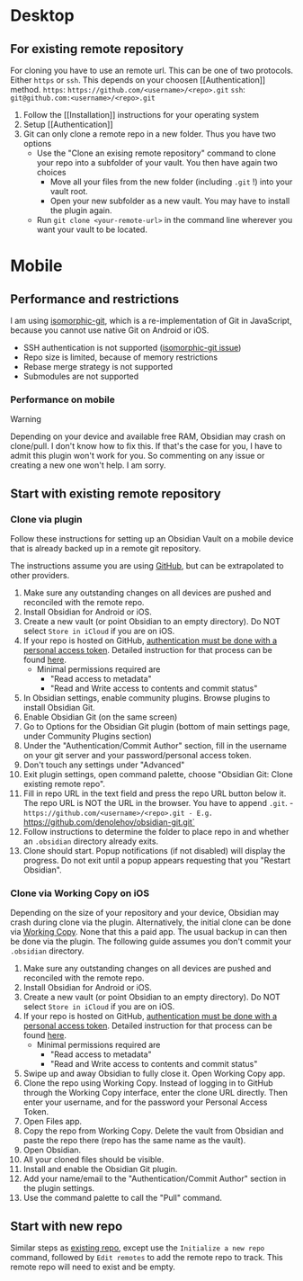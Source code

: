 # Desktop

## For existing remote repository

For cloning you have to use an remote url. This can be one of two protocols. Either `https` or `ssh`. This depends on your choosen [[Authentication]] method.
`https`: `https://github.com/<username>/<repo>.git`
`ssh`: `git@github.com:<username>/<repo>.git`

1. Follow the [[Installation]] instructions for your operating system
2. Setup [[Authentication]]
3. Git can only clone a remote repo in a new folder. Thus you have two options
	- Use the "Clone an exising remote repository" command to clone your repo into a subfolder of your vault. You then have again two choices
		- Move all your files from the new folder (including `.git` !) into your vault root.
		- Open your new subfolder as a new vault. You may have to install the plugin again.
	- Run `git clone <your-remote-url>` in the command line wherever you want your vault to be located. 

# Mobile
## Performance and restrictions

I am using [isomorphic-git](https://isomorphic-git.org/), which is a re-implementation of Git in JavaScript, because you cannot use native Git on Android or iOS.

-   SSH authentication is not supported ([isomorphic-git issue](https://github.com/isomorphic-git/isomorphic-git/issues/231))
-   Repo size is limited, because of memory restrictions
-   Rebase merge strategy is not supported
-   Submodules are not supported

### Performance on mobile

> [!Warning]
> Depending on your device and available free RAM, Obsidian may crash on clone/pull. I don't know how to fix this. If that's the case for you, I have to admit this plugin won't work for you. So commenting on any issue or creating a new one won't help. I am sorry.

## Start with existing remote repository

### Clone via plugin

Follow these instructions for setting up an Obsidian Vault on a mobile device that is already backed up in a remote git repository. 

The instructions assume you are using [GitHub](https://github.com), but can be extrapolated to other providers.

1. Make sure any outstanding changes on all devices are pushed and reconciled with the remote repo.
2. Install Obsidian for Android or iOS.
3. Create a new vault (or point Obsidian to an empty directory). Do NOT select `Store in iCloud` if you are on iOS.
4. If your repo is hosted on GitHub, [authentication must be done with a personal access token](https://github.blog/2020-12-15-token-authentication-requirements-for-git-operations/). Detailed instruction for that process can be found [here](https://docs.github.com/en/authentication/keeping-your-account-and-data-secure/creating-a-personal-access-token). 
	- Minimal permissions required are
		- "Read access to metadata"
		- "Read and Write access to contents and commit status"
1. In Obsidian settings, enable community plugins. Browse plugins to install Obsidian Git.
2. Enable Obsidian Git (on the same screen)
3. Go to Options for the Obsidian Git plugin (bottom of main settings page, under Community Plugins section)
4. Under the "Authentication/Commit Author" section, fill in the username on your git server and your password/personal access token. 
5. Don't touch any settings under "Advanced"
6. Exit plugin settings, open command palette, choose "Obsidian Git: Clone existing remote repo".
7. Fill in repo URL in the text field and press the repo URL button below it. The repo URL is NOT the URL in the browser. You have to append `.git`.
		- `https://github.com/<username>/<repo>.git
		- E.g. `https://github.com/denolehov/obsidian-git.git`
9. Follow instructions to determine the folder to place repo in and whether an `.obsidian` directory already exits.
10. Clone should start. Popup notifications (if not disabled) will display the progress. Do not exit until a popup appears requesting that you "Restart Obsidian".

### Clone via Working Copy on iOS

Depending on the size of your repository and your device, Obsidian may crash during clone via the plugin. Alternatively, the initial clone can be done via [Working Copy](https://workingcopy.app/). None that this a paid app. The usual backup in can then be done via the plugin. The following guide assumes you don't commit your `.obsidian` directory.


1. Make sure any outstanding changes on all devices are pushed and reconciled with the remote repo.
2. Install Obsidian for Android or iOS.
3. Create a new vault (or point Obsidian to an empty directory). Do NOT select `Store in iCloud` if you are on iOS.
4. If your repo is hosted on GitHub, [authentication must be done with a personal access token](https://github.blog/2020-12-15-token-authentication-requirements-for-git-operations/). Detailed instruction for that process can be found [here](https://docs.github.com/en/authentication/keeping-your-account-and-data-secure/creating-a-personal-access-token). 
	- Minimal permissions required are
		- "Read access to metadata"
		- "Read and Write access to contents and commit status"
3. Swipe up and away Obsidian to fully close it. Open Working Copy app.
4. Clone the repo using Working Copy. Instead of logging in to GitHub through the Working Copy interface, enter the clone URL directly. Then enter your username, and for the password your Personal Access Token.
5. Open Files app.
6. Copy the repo from Working Copy. Delete the vault from Obsidian and paste the repo there (repo has the same name as the vault).
7. Open Obsidian.
8. All your cloned files should be visible.
9. Install and enable the Obsidian Git plugin.
11. Add your name/email to the "Authentication/Commit Author" section in the plugin settings.
12. Use the command palette to call the "Pull" command.


## Start with new repo

Similar steps as [existing repo](#existing-repo), except use the `Initialize a new repo` command, followed by `Edit remotes` to add the remote repo to track. This remote repo will need to exist and be empty.



